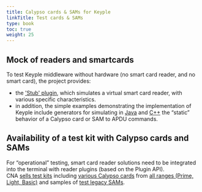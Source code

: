 ```yaml
---
title: Calypso cards & SAMs for Keyple
linkTitle: Test cards & SAMs
type: book
toc: true
weight: 25
---
```


## Mock of readers and smartcards

To test Keyple middleware without hardware (no smart card reader, and no smart card), the project provides:
- the ['Stub' plugin](https://keyple.org/components/standard-reader-plugins/keyple-plugin-stub-lib/), which simulates a virtual smart card reader, with various specific characteristics.
- in addition, the simple examples demonstrating the implementation of Keyple include generators for simulating in [Java](https://github.com/eclipse-keyple/keyple-java-example/tree/main/Example_Card_Calypso/src/main/java/org/eclipse/keyple/card/calypso/example/common) and [C++](https://github.com/eclipse-keyple/keyple-cpp-example/tree/master/Example_Card_Calypso/src/main/common) the “static” behavior of a Calypso card or SAM to APDU commands.

## Availability of a test kit with Calypso cards and SAMs

For “operational” testing, smart card reader solutions need to be integrated into the terminal with reader plugins (based on the Plugin API).
<br>CNA [sells test kits](https://calypsonet.org/technical-support-documentation/) including [various Calypso cards](https://calypsonet.org/document/keyple-test-kit-user-manual-v2-190207/) from [all ranges (Prime, Light, Basic)](https://calypsonet.org/calypso-for-cards/) and samples of [test legacy SAMs](https://calypsonet.org/document/calypso-sam-test-f5-user-manual-v8-110619/).